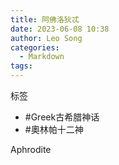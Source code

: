 ```yaml
---
title: 阿佛洛狄忒
date: 2023-06-08 10:38
author: Leo Song
categories:
  - Markdown
tags:
---
```


标签

- #Greek古希腊神话 
- #奧林帕十二神

Aphrodite
